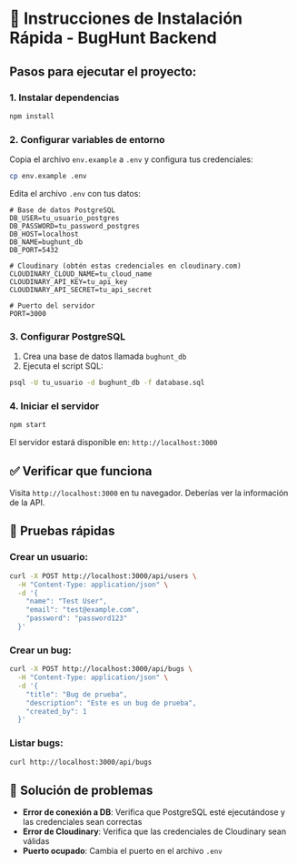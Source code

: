 # 🚀 Instrucciones de Instalación Rápida - BugHunt Backend

## Pasos para ejecutar el proyecto:

### 1. Instalar dependencias
```bash
npm install
```

### 2. Configurar variables de entorno
Copia el archivo `env.example` a `.env` y configura tus credenciales:

```bash
cp env.example .env
```

Edita el archivo `.env` con tus datos:
```env
# Base de datos PostgreSQL
DB_USER=tu_usuario_postgres
DB_PASSWORD=tu_password_postgres
DB_HOST=localhost
DB_NAME=bughunt_db
DB_PORT=5432

# Cloudinary (obtén estas credenciales en cloudinary.com)
CLOUDINARY_CLOUD_NAME=tu_cloud_name
CLOUDINARY_API_KEY=tu_api_key
CLOUDINARY_API_SECRET=tu_api_secret

# Puerto del servidor
PORT=3000
```

### 3. Configurar PostgreSQL
1. Crea una base de datos llamada `bughunt_db`
2. Ejecuta el script SQL:
```bash
psql -U tu_usuario -d bughunt_db -f database.sql
```

### 4. Iniciar el servidor
```bash
npm start
```

El servidor estará disponible en: `http://localhost:3000`

## ✅ Verificar que funciona

Visita `http://localhost:3000` en tu navegador. Deberías ver la información de la API.

## 📝 Pruebas rápidas

### Crear un usuario:
```bash
curl -X POST http://localhost:3000/api/users \
  -H "Content-Type: application/json" \
  -d '{
    "name": "Test User",
    "email": "test@example.com",
    "password": "password123"
  }'
```

### Crear un bug:
```bash
curl -X POST http://localhost:3000/api/bugs \
  -H "Content-Type: application/json" \
  -d '{
    "title": "Bug de prueba",
    "description": "Este es un bug de prueba",
    "created_by": 1
  }'
```

### Listar bugs:
```bash
curl http://localhost:3000/api/bugs
```

## 🔧 Solución de problemas

- **Error de conexión a DB**: Verifica que PostgreSQL esté ejecutándose y las credenciales sean correctas
- **Error de Cloudinary**: Verifica que las credenciales de Cloudinary sean válidas
- **Puerto ocupado**: Cambia el puerto en el archivo `.env`
